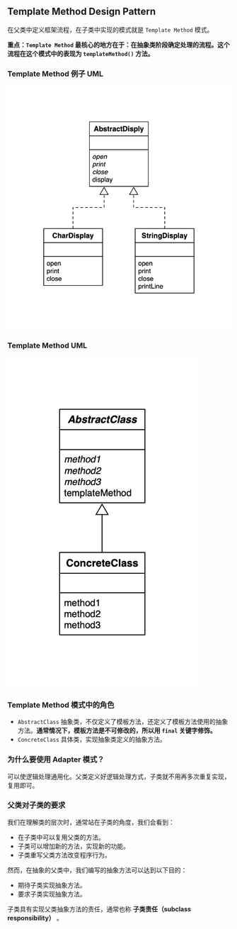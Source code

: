 ## Template Method Design Pattern

在父类中定义框架流程，在子类中实现的模式就是 `Template Method` 模式。

**重点：`Template Method` 最核心的地方在于：在抽象类阶段确定处理的流程。这个流程在这个模式中的表现为 `templateMethod()` 方法。**


### Template Method 例子 UML

![templateMethod-example](./resource/templateMethod-example.png)

### Template Method UML

![templateMethod](./resource/templateMethod.png)

### Template Method 模式中的角色

- `AbstractClass` 抽象类，不仅定义了模板方法，还定义了模板方法使用的抽象方法。**通常情况下，模板方法是不可修改的，所以用 `final` 关键字修饰。**
- `ConcreteClass` 具体类，实现抽象类定义的抽象方法。

### 为什么要使用 Adapter 模式？

可以使逻辑处理通用化。父类定义好逻辑处理方式，子类就不用再多次重复实现，复用即可。


### 父类对子类的要求

我们在理解类的层次时，通常站在子类的角度，我们会看到：

- 在子类中可以复用父类的方法。
- 子类可以增加新的方法，实现新的功能。
- 子类重写父类方法改变程序行为。

然而，在抽象的父类中，我们编写的抽象方法可以达到以下目的：

- 期待子类实现抽象方法。
- 要求子类实现抽象方法。

子类具有实现父类抽象方法的责任，通常也称 **子类责任（subclass responsibility）** 。


